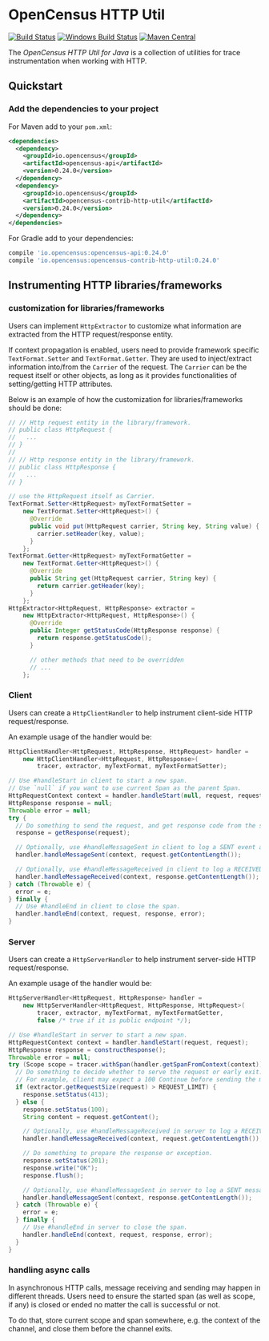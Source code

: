 # OpenCensus HTTP Util
[![Build Status][travis-image]][travis-url]
[![Windows Build Status][appveyor-image]][appveyor-url]
[![Maven Central][maven-image]][maven-url]

The *OpenCensus HTTP Util for Java* is a collection of utilities for trace instrumentation when
working with HTTP.

## Quickstart

### Add the dependencies to your project

For Maven add to your `pom.xml`:
```xml
<dependencies>
  <dependency>
    <groupId>io.opencensus</groupId>
    <artifactId>opencensus-api</artifactId>
    <version>0.24.0</version>
  </dependency>
  <dependency>
    <groupId>io.opencensus</groupId>
    <artifactId>opencensus-contrib-http-util</artifactId>
    <version>0.24.0</version>
  </dependency>
</dependencies>
```

For Gradle add to your dependencies:
```groovy
compile 'io.opencensus:opencensus-api:0.24.0'
compile 'io.opencensus:opencensus-contrib-http-util:0.24.0'
```

## Instrumenting HTTP libraries/frameworks

### customization for libraries/frameworks

Users can implement `HttpExtractor` to customize what information are extracted from the HTTP
request/response entity.

If context propagation is enabled, users need to provide framework specific `TextFormat.Setter`
and `TextFormat.Getter`. They are used to inject/extract information into/from the `Carrier` of
the request. The `Carrier` can be the request itself or other objects, as long as it provides
functionalities of setting/getting HTTP attributes.

Below is an example of how the customization for libraries/frameworks should be done:

```java
// // Http request entity in the library/framework.
// public class HttpRequest {
//   ...
// }
//
// // Http response entity in the library/framework.
// public class HttpResponse {
//   ...
// }

// use the HttpRequest itself as Carrier.
TextFormat.Setter<HttpRequest> myTextFormatSetter =
    new TextFormat.Setter<HttpRequest>() {
      @Override
      public void put(HttpRequest carrier, String key, String value) {
        carrier.setHeader(key, value);
      }
    };
TextFormat.Getter<HttpRequest> myTextFormatGetter =
    new TextFormat.Getter<HttpRequest>() {
      @Override
      public String get(HttpRequest carrier, String key) {
        return carrier.getHeader(key);
      }
    };
HttpExtractor<HttpRequest, HttpResponse> extractor =
    new HttpExtractor<HttpRequest, HttpResponse>() {
      @Override
      public Integer getStatusCode(HttpResponse response) {
        return response.getStatusCode();
      }

      // other methods that need to be overridden
      // ...
    };
```

### Client

Users can create a `HttpClientHandler` to help instrument client-side HTTP request/response.

An example usage of the handler would be:

```java
HttpClientHandler<HttpRequest, HttpResponse, HttpRequest> handler =
    new HttpClientHandler<HttpRequest, HttpResponse>(
        tracer, extractor, myTextFormat, myTextFormatSetter);

// Use #handleStart in client to start a new span.
// Use `null` if you want to use current Span as the parent Span.
HttpRequestContext context = handler.handleStart(null, request, request);
HttpResponse response = null;
Throwable error = null;
try {
  // Do something to send the request, and get response code from the server
  response = getResponse(request);

  // Optionally, use #handleMessageSent in client to log a SENT event and its size.
  handler.handleMessageSent(context, request.getContentLength());

  // Optionally, use #handleMessageReceived in client to log a RECEIVED event and message size.
  handler.handleMessageReceived(context, response.getContentLength());
} catch (Throwable e) {
  error = e;
} finally {
  // Use #handleEnd in client to close the span.
  handler.handleEnd(context, request, response, error);
}
```

### Server

Users can create a `HttpServerHandler` to help instrument server-side HTTP request/response.

An example usage of the handler would be:

```java
HttpServerHandler<HttpRequest, HttpResponse> handler =
    new HttpServerHandler<HttpRequest, HttpResponse, HttpRequest>(
        tracer, extractor, myTextFormat, myTextFormatGetter,
        false /* true if it is public endpoint */);

// Use #handleStart in server to start a new span.
HttpRequestContext context = handler.handleStart(request, request);
HttpResponse response = constructResponse();
Throwable error = null;
try (Scope scope = tracer.withSpan(handler.getSpanFromContext(context))) {
  // Do something to decide whether to serve the request or early exit.
  // For example, client may expect a 100 Continue before sending the message body.
  if (extractor.getRequestSize(request) > REQUEST_LIMIT) {
    response.setStatus(413);
  } else {
    response.setStatus(100);
    String content = request.getContent();

    // Optionally, use #handleMessageReceived in server to log a RECEIVED event and its size.
    handler.handleMessageReceived(context, request.getContentLength());

    // Do something to prepare the response or exception.
    response.setStatus(201);
    response.write("OK");
    response.flush();

    // Optionally, use #handleMessageSent in server to log a SENT message event and its message size.
    handler.handleMessageSent(context, response.getContentLength());
  } catch (Throwable e) {
    error = e;
  } finally {
    // Use #handleEnd in server to close the span.
    handler.handleEnd(context, request, response, error);
  }
}
```

### handling async calls

In asynchronous HTTP calls, message receiving and sending may happen in different
threads. Users need to ensure the started span (as well as scope, if any) is
closed or ended no matter the call is successful or not.

To do that, store current scope and span somewhere, e.g. the context of the channel,
and close them before the channel exits.

[travis-image]: https://travis-ci.org/census-instrumentation/opencensus-java.svg?branch=master
[travis-url]: https://travis-ci.org/census-instrumentation/opencensus-java
[appveyor-image]: https://ci.appveyor.com/api/projects/status/hxthmpkxar4jq4be/branch/master?svg=true
[appveyor-url]: https://ci.appveyor.com/project/opencensusjavateam/opencensus-java/branch/master
[maven-image]: https://maven-badges.herokuapp.com/maven-central/io.opencensus/opencensus-contrib-grpc-util/badge.svg
[maven-url]: https://maven-badges.herokuapp.com/maven-central/io.opencensus/opencensus-contrib-grpc-util
[grpc-url]: https://github.com/grpc/grpc-java

